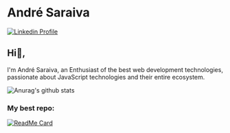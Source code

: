 # André Saraiva
<a href="https://www.linkedin.com/in/andre2654/"><img src="https://img.shields.io/badge/-LinkedIn-blue" alt="Linkedin Profile" /></a>
## Hi👋,
I'm André Saraiva, an Enthusiast of the best web development technologies, passionate about JavaScript technologies and their entire ecosystem.

![Anurag's github stats](https://github-readme-stats.vercel.app/api?username=andre2654&show_icons=true&theme=dracula)

### My best repo:
[![ReadMe Card](https://github-readme-stats.vercel.app/api/pin/?username=andre2654&repo=babel_webpack_help&theme=dracula)](https://github.com/andre2654)
